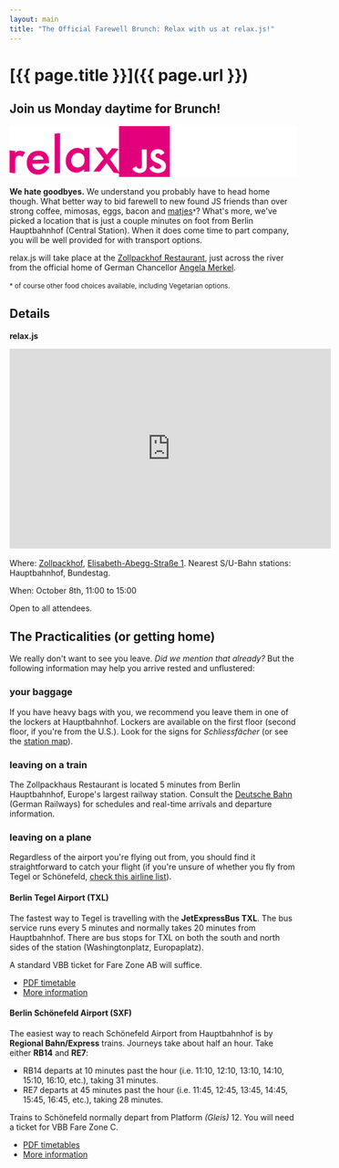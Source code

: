 ```yaml
---
layout: main
title: "The Official Farewell Brunch: Relax with us at relax.js!"
---
```


# [{{ page.title }}]({{ page.url }})

## Join us Monday daytime for Brunch!

<img src="/images/relax.js-banner.png" alt="relax.js"/><br/>

**We hate goodbyes.** We understand you probably have to head home though. What better way to bid farewell to new found JS friends than over strong coffee, mimosas, eggs, bacon and [matjes][matjes]<small>*</small>? What's more, we've picked a location that is just a couple minutes on foot from Berlin Hauptbahnhof (Central Station). When it does come time to part company, you will be well provided for with transport options.

relax.js will take place at the [Zollpackhof Restaurant][zollpackhof], just across the river from the official home of German Chancellor [Angela Merkel][merkel].

<small>* of course other food choices available, including Vegetarian options.</small>

## Details

**relax.js**

<iframe width="564" height="350" frameborder="0" scrolling="no" marginheight="0" marginwidth="0" src="https://maps.google.de/maps/ms?msa=0&amp;msid=204296583274857276811.0004cb54e5b268f3d740a&amp;ie=UTF8&amp;t=h&amp;ll=52.522828,13.368516&amp;spn=0.00457,0.012102&amp;z=16&amp;output=embed">
</iframe>

Where: [Zollpackhof][zollpackhof], [Elisabeth-Abegg-Straße 1][larger_map]. Nearest S/U-Bahn stations: Hauptbahnhof, Bundestag.

When: October 8th, 11:00 to 15:00

Open to all attendees.

## The Practicalities (or getting home)

We really don't want to see you leave. _Did we mention that already?_  But the following information may help you arrive rested and unflustered:

### your baggage

If you have heavy bags with you, we recommend you leave them in one of the lockers at Hauptbahnhof. Lockers are available on the first floor (second floor, if you're from the U.S.). Look for the signs for _Schliessfächer_ (or see the [station map][hauptbahnhof_map]).

### leaving on a train

The Zollpackhaus Restaurant is located 5 minutes from Berlin Hauptbahnhof, Europe's largest railway station. Consult the [Deutsche Bahn][bahn_EN] (German Railways) for schedules and real-time arrivals and departure information.

### leaving on a plane

Regardless of the airport you're flying out from, you should find it straightforward to catch your flight (if you're unsure of whether you fly from Tegel or Schönefeld, [check this airline list][ber_which_airport_EN]).

#### Berlin Tegel Airport (TXL)

The fastest way to Tegel is travelling with the **JetExpressBus TXL**. The bus service runs every 5 minutes and normally takes 20 minutes from Hauptbahnhof. There are bus stops for TXL on both the south and north sides of the station (Washingtonplatz, Europaplatz).

A standard VBB ticket for Fare Zone AB will suffice.

* [PDF timetable](http://www.bvg.de/index.php/de/binaries/asset/download/21259/file/1-1)
* [More information](http://www.bvg.de/index.php/en/17131/name/JetExpressBus+TXL.html)

#### Berlin Schönefeld Airport (SXF)

The easiest way to reach Schönefeld Airport from Hauptbahnhof is by **Regional Bahn/Express** trains. Journeys take about half an hour. Take either **RB14** and **RE7**:

- RB14 departs at 10 minutes past the hour (i.e. 11:10, 12:10, 13:10, 14:10, 15:10, 16:10, etc.), taking 31 minutes.
- RE7 departs at 45 minutes past the hour (i.e. 11:45, 12:45, 13:45, 14:45, 15:45, 16:45, etc.), taking 28 minutes.

Trains to Schönefeld normally depart from Platform _(Gleis)_ 12. You will need a ticket for VBB Fare Zone C.

* [PDF timetables](http://www.bahn.de/regional/view/regionen/berlin_brbg/info/airportexpress.shtml)
* [More information](http://www.berlin-airport.de/EN/ReisendeUndBesucher/AnUndAbreise/AnfahrtBusUndBahn/SXF/AirportExpressStationsplan.html)


[matjes]:http://en.wikipedia.org/wiki/Soused_herring
[zollpackhof]:http://www.zollpackhof.de
[zollpackhof_EN]:http://www.zollpackhof.de/english/home/index.html
[merkel]:http://en.wikipedia.org/wiki/Angela_Merkel
[larger_map]:https://maps.google.de/maps/ms?msa=0&msid=204296583274857276811.0004cb54e5b268f3d740a&ie=UTF8&t=h&ll=52.522828,13.368516&spn=0.00457,0.012102&z=16&source=embed
[hauptbahnhof_map]:http://www.bahnhof.de/site/shared/de/dateianhaenge/infomaterial/sonstige/bahnhofsplan__berlin__hbf.pdf
[bvg]:http://www.bvg.de/
[bahn_EN]:http://www.bahn.de/i/view/GBR/en/index.shtml
[ber_which_airport_EN]:http://preview.berlin-airport.de/en/travellers/arrivals-and-departures/airlines/index.php
